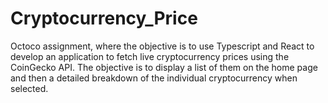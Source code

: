 # Cryptocurrency_Price
Octoco assignment, where the objective is to use Typescript and React to develop an application to fetch live cryptocurrency prices using the CoinGecko API. The objective is to display a list of them on the home page and then a detailed breakdown of the individual cryptocurrency when selected.
